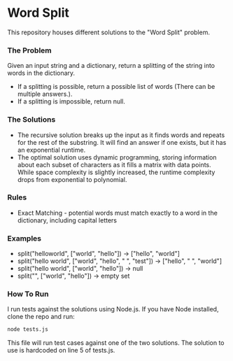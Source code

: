 # Word Split
This repository houses different solutions to the "Word Split" problem.

### The Problem
Given an input string and a dictionary, return a splitting of the string into words in the dictionary.
* If a splitting is possible, return a possible list of words (There can be multiple answers.).
* If a splitting is impossible, return null.

### The Solutions
* The recursive solution breaks up the input as it finds words and repeats for the rest of the substring. It will find an answer if one exists, but it has an exponential runtime.
* The optimal solution uses dynamic programming, storing information about each subset of characters as it fills a matrix with data points. While space complexity is slightly increased, the runtime complexity drops from exponential to polynomial.

### Rules
* Exact Matching - potential words must match exactly to a word in the dictionary, including capital letters

### Examples
* split("helloworld", ["world", "hello"]) -> ["hello", "world"]
* split("hello world", ["world", "hello", " ", "test"]) -> ["hello", " ", "world"]
* split("hello world", ["world", "hello"]) -> null
* split("", ["world", "hello"]) -> empty set

### How To Run
I run tests against the solutions using Node.js. If you have Node installed, clone the repo and run:

```sh
node tests.js
```

This file will run test cases against one of the two solutions. The solution to use is hardcoded on line 5 of tests.js.
